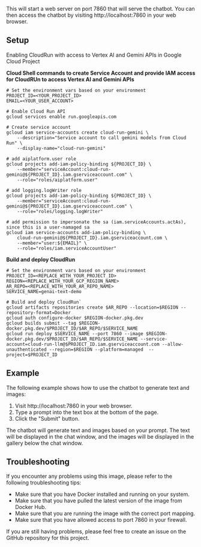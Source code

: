 
This will start a web server on port 7860 that will serve the chatbot. You can then access the chatbot by visiting http://localhost:7860 in your web browser.

## Setup
Enabling CloudRun with access to Vertex AI and Gemini APIs in Google Cloud Project

**Cloud Shell commands to create Service Account and provide IAM access for CloudRUn to access Vertex AI and Gemini APIs** 

    # Set the environment vars based on your environment
    PROJECT_ID=<YOUR_PROJECT_ID>
    EMAIL=<YOUR_USER_ACCOUNT>

    # Enable Cloud Run API
    gcloud services enable run.googleapis.com

    # Create service account
    gcloud iam service-accounts create cloud-run-gemini \
        --description="Service account to call gemini models from Cloud Run" \
        --display-name="cloud-run-gemini"

    # add aiplatform.user role
    gcloud projects add-iam-policy-binding ${PROJECT_ID} \
        --member="serviceAccount:cloud-run-gemini@${PROJECT_ID}.iam.gserviceaccount.com" \
        --role="roles/aiplatform.user"

    # add logging.logWriter role
    gcloud projects add-iam-policy-binding ${PROJECT_ID} \
        --member="serviceAccount:cloud-run-gemini@${PROJECT_ID}.iam.gserviceaccount.com" \
        --role="roles/logging.logWriter"

    # add permission to impersonate the sa (iam.serviceAccounts.actAs), since this is a user-namaged sa
    gcloud iam service-accounts add-iam-policy-binding \
        cloud-run-gemini@${PROJECT_ID}.iam.gserviceaccount.com \
        --member="user:${EMAIL}" \
        --role="roles/iam.serviceAccountUser"

**Build and deploy CloudRun** 

    # Set the environment vars based on your environment
    PROJECT_ID=<REPLACE_WITH_YOUR_PROJECT_ID>
    REGION=<REPLACE_WITH_YOUR_GCP_REGION_NAME>
    AR_REPO=<REPLACE_WITH_YOUR_AR_REPO_NAME>
    SERVICE_NAME=genai-text-demo

    # Build and deploy CloudRun`
    gcloud artifacts repositories create $AR_REPO --location=$REGION --repository-format=Docker
    gcloud auth configure-docker $REGION-docker.pkg.dev
    gcloud builds submit --tag $REGION-docker.pkg.dev/$PROJECT_ID/$AR_REPO/$SERVICE_NAME
    gcloud run deploy $SERVICE_NAME --port 7860 --image $REGION-docker.pkg.dev/$PROJECT_ID/$AR_REPO/$SERVICE_NAME --service-account=cloud-run-llm@$PROJECT_ID.iam.gserviceaccount.com --allow-unauthenticated --region=$REGION --platform=managed  --project=$PROJECT_ID

## Example

The following example shows how to use the chatbot to generate text and images:

1. Visit http://localhost:7860 in your web browser.
2. Type a prompt into the text box at the bottom of the page.
3. Click the "Submit" button.

The chatbot will generate text and images based on your prompt. The text will be displayed in the chat window, and the images will be displayed in the gallery below the chat window.

## Troubleshooting

If you encounter any problems using this image, please refer to the following troubleshooting tips:

* Make sure that you have Docker installed and running on your system.
* Make sure that you have pulled the latest version of the image from Docker Hub.
* Make sure that you are running the image with the correct port mapping.
* Make sure that you have allowed access to port 7860 in your firewall.

If you are still having problems, please feel free to create an issue on the GitHub repository for this project.
